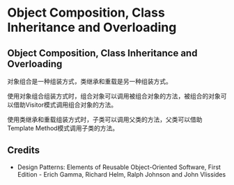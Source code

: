 # Object Composition, Class Inheritance and Overloading

## Object Composition, Class Inheritance and Overloading

对象组合是一种组装方式，类继承和重载是另一种组装方式。

使用对象组合组装方式时，组合对象可以调用被组合对象的方法，被组合的对象可以借助Visitor模式调用组合对象的方法。

使用类继承和重载组装方式时，子类可以调用父类的方法，父类可以借助Template Method模式调用子类的方法。

## Credits
- Design Patterns: Elements of Reusable Object-Oriented Software, First Edition - Erich Gamma, Richard Helm, Ralph Johnson and John Vlissides
